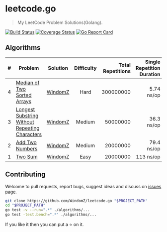 # leetcode.go

> My LeetCode Problem Solutions(Golang).

[![Build Status](https://travis-ci.org/WindomZ/leetcode.go.svg?branch=master)](https://travis-ci.org/WindomZ/leetcode.go)
[![Coverage Status](https://coveralls.io/repos/github/WindomZ/leetcode.go/badge.svg?branch=master)](https://coveralls.io/github/WindomZ/leetcode.go?branch=master)
[![Go Report Card](https://goreportcard.com/badge/github.com/WindomZ/leetcode.go)](https://goreportcard.com/report/github.com/WindomZ/leetcode.go)

## Algorithms

| # | Problem | Solution | Difficulty | Total Repetitions | Single Repetition Duration |
|---| ----- | :--------: | :----------: | ----------: | ----------: |
|4|[Median of Two Sorted Arrays][Algorithms-4]|[WindomZ][Algorithms-4-Go]|Hard|300000000|5.74 ns/op|
|3|[Longest Substring Without Repeating Characters][Algorithms-3]|[WindomZ][Algorithms-3-Go]|Medium|50000000|36.3 ns/op|
|2|[Add Two Numbers][Algorithms-2]|[WindomZ][Algorithms-2-Go]|Medium|20000000|79.4 ns/op|
|1|[Two Sum][Algorithms-1]|[WindomZ][Algorithms-1-Go]|Easy|20000000|113 ns/op|

## Contributing

Welcome to pull requests, report bugs, suggest ideas and discuss on 
[issues page](https://github.com/WindomZ/leetcode.go/issues).

```bash
git clone https://github.com/WindomZ/leetcode.go "$PROJECT_PATH"
cd "$PROJECT_PATH"
go test -v --run=".*" ./algorithms/...
go test -test.bench=".*" ./algorithms/...
```

If you like it then you can put a :star: on it.

[Algorithms-4-Go]:algorithms/median_of_two_sorted_arrays/findMedianSortedArrays.go
[Algorithms-4]:https://leetcode.com/problems/median-of-two-sorted-arrays/
[Algorithms-3-Go]:algorithms/longest_substring_without_repeating_characters/lengthOfLongestSubstring.go
[Algorithms-3]:https://leetcode.com/problems/longest-substring-without-repeating-characters/
[Algorithms-2-Go]:algorithms/add_two_numbers/addTwoNumbers.go
[Algorithms-2]:https://oj.leetcode.com/problems/add-two-numbers/
[Algorithms-1-Go]:algorithms/two_sum/twoSum.go
[Algorithms-1]:https://oj.leetcode.com/problems/two-sum/
